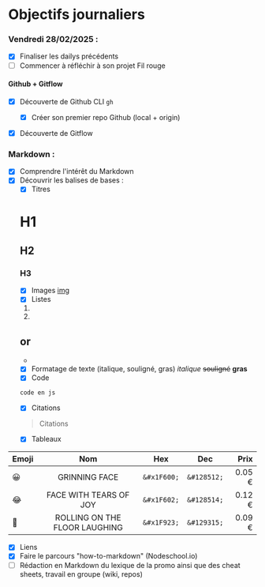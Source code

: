 # Objectifs journaliers

### Vendredi 28/02/2025 :

- [x] Finaliser les dailys précédents
- [ ] Commencer à réfléchir à son projet Fil rouge

#### Github + Gitflow

- [x] Découverte de Github CLI `gh`

  - [x] Créer son premier repo Github (local + origin)

- [x] Découverte de Gitflow

### Markdown :

- [x] Comprendre l'intérêt du Markdown
- [x] Découvrir les balises de bases :
  - [x] Titres
  # H1
  ## H2
  ### H3
  - [x] Images
  [img](link)
  - [x] Listes
  1. 
  2. 
  or 
  - 
  - 
  - [x] Formatage de texte (italique, souligné, gras)
  *italique*
  ~~souligné~~
  **gras**
  - [x] Code
  ```js
  code en js
  ```
  - [x] Citations
  > Citations
  - [x] Tableaux
     
| Emoji   |   Nom |   Hex |   Dec |   Prix    |
|---    |:-:    |:-:    |:-:    |--:    |
|   &#x1F600;   |   GRINNING FACE   |   ```&#x1F600;``` |   ```&#128512;``` |   0.05 €  |
|   &#x1F602;   |   FACE WITH TEARS OF JOY  |   ```&#x1F602;``` |   ```&#128514;``` |   0.12 €  |
|   &#x1F923;   |   ROLLING ON THE FLOOR LAUGHING   |   ```&#x1F923;``` |   ```&#129315;``` |   0.09 €  |
  - [x] Liens
- [X] Faire le parcours "how-to-markdown" (Nodeschool.io)
- [ ] Rédaction en Markdown du lexique de la promo ainsi que des cheat sheets, travail en groupe (wiki, repos)
